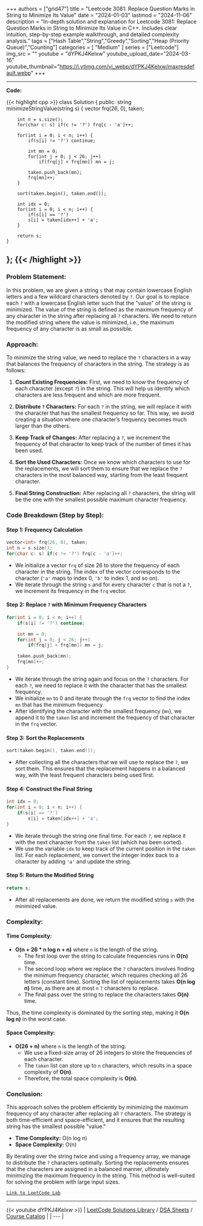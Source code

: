 
+++
authors = ["grid47"]
title = "Leetcode 3081: Replace Question Marks in String to Minimize Its Value"
date = "2024-01-03"
lastmod = "2024-11-06"
description = "In-depth solution and explanation for Leetcode 3081: Replace Question Marks in String to Minimize Its Value in C++. Includes clear intuition, step-by-step example walkthrough, and detailed complexity analysis."
tags = ["Hash Table","String","Greedy","Sorting","Heap (Priority Queue)","Counting"]
categories = [
    "Medium"
]
series = ["Leetcode"]
img_src = ""
youtube = "dYPKJ4Kelxw"
youtube_upload_date="2024-03-16"
youtube_thumbnail="https://i.ytimg.com/vi_webp/dYPKJ4Kelxw/maxresdefault.webp"
+++



---
**Code:**

{{< highlight cpp >}}
class Solution {
public:
    string minimizeStringValue(string s) {
        vector<int> frq(26, 0), taken;

        int n = s.size();
        for(char c: s) if(c != '?') frq[c - 'a']++;

        for(int i = 0; i < n; i++) {
            if(s[i] != '?') continue;

            int mn = 0;
            for(int j = 0; j < 26; j++)
                if(frq[j] < frq[mn]) mn = j;

            taken.push_back(mn);
            frq[mn]++;
        }

        sort(taken.begin(), taken.end());

        int idx = 0;
        for(int i = 0; i < n; i++) {
            if(s[i] == '?')
            s[i] = taken[idx++] + 'a';
        }

        return s;
    }
};
{{< /highlight >}}
---

### Problem Statement:

In this problem, we are given a string `s` that may contain lowercase English letters and a few wildcard characters denoted by `?`. Our goal is to replace each `?` with a lowercase English letter such that the "value" of the string is minimized. The value of the string is defined as the maximum frequency of any character in the string after replacing all `?` characters. We need to return the modified string where the value is minimized, i.e., the maximum frequency of any character is as small as possible.

### Approach:

To minimize the string value, we need to replace the `?` characters in a way that balances the frequency of characters in the string. The strategy is as follows:

1. **Count Existing Frequencies:** First, we need to know the frequency of each character (except `?`) in the string. This will help us identify which characters are less frequent and which are more frequent.
  
2. **Distribute `?` Characters:** For each `?` in the string, we will replace it with the character that has the smallest frequency so far. This way, we avoid creating a situation where one character’s frequency becomes much larger than the others.

3. **Keep Track of Changes:** After replacing a `?`, we increment the frequency of that character to keep track of the number of times it has been used.

4. **Sort the Used Characters:** Once we know which characters to use for the replacements, we will sort them to ensure that we replace the `?` characters in the most balanced way, starting from the least frequent character.

5. **Final String Construction:** After replacing all `?` characters, the string will be the one with the smallest possible maximum character frequency.

### Code Breakdown (Step by Step):

#### Step 1: Frequency Calculation

```cpp
vector<int> frq(26, 0), taken;
int n = s.size();
for(char c: s) if(c != '?') frq[c - 'a']++;
```

- We initialize a vector `frq` of size 26 to store the frequency of each character in the string. The index of the vector corresponds to the character (`'a'` maps to index 0, `'b'` to index 1, and so on).
- We iterate through the string `s` and for every character `c` that is not a `?`, we increment its frequency in the `frq` vector.

#### Step 2: Replace `?` with Minimum Frequency Characters

```cpp
for(int i = 0; i < n; i++) {
    if(s[i] != '?') continue;

    int mn = 0;
    for(int j = 0; j < 26; j++)
        if(frq[j] < frq[mn]) mn = j;

    taken.push_back(mn);
    frq[mn]++;
}
```

- We iterate through the string again and focus on the `?` characters. For each `?`, we need to replace it with the character that has the smallest frequency.
- We initialize `mn` to 0 and iterate through the `frq` vector to find the index `mn` that has the minimum frequency.
- After identifying the character with the smallest frequency (`mn`), we append it to the `taken` list and increment the frequency of that character in the `frq` vector.

#### Step 3: Sort the Replacements

```cpp
sort(taken.begin(), taken.end());
```

- After collecting all the characters that we will use to replace the `?`, we sort them. This ensures that the replacement happens in a balanced way, with the least frequent characters being used first.

#### Step 4: Construct the Final String

```cpp
int idx = 0;
for(int i = 0; i < n; i++) {
    if(s[i] == '?')
        s[i] = taken[idx++] + 'a';
}
```

- We iterate through the string one final time. For each `?`, we replace it with the next character from the `taken` list (which has been sorted).
- We use the variable `idx` to keep track of the current position in the `taken` list. For each replacement, we convert the integer index back to a character by adding `'a'` and update the string.

#### Step 5: Return the Modified String

```cpp
return s;
```

- After all replacements are done, we return the modified string `s` with the minimized value.

### Complexity:

#### Time Complexity:

- **O(n + 26 * n log n + n)** where `n` is the length of the string.
  - The first loop over the string to calculate frequencies runs in **O(n)** time.
  - The second loop where we replace the `?` characters involves finding the minimum frequency character, which requires checking all 26 letters (constant time). Sorting the list of replacements takes **O(n log n)** time, as there are at most `n` `?` characters to replace.
  - The final pass over the string to replace the characters takes **O(n)** time.

Thus, the time complexity is dominated by the sorting step, making it **O(n log n)** in the worst case.

#### Space Complexity:

- **O(26 + n)** where `n` is the length of the string.
  - We use a fixed-size array of 26 integers to store the frequencies of each character.
  - The `taken` list can store up to `n` characters, which results in a space complexity of **O(n)**.
  - Therefore, the total space complexity is **O(n)**.

### Conclusion:

This approach solves the problem efficiently by minimizing the maximum frequency of any character after replacing all `?` characters. The strategy is both time-efficient and space-efficient, and it ensures that the resulting string has the smallest possible "value."

- **Time Complexity:** O(n log n)
- **Space Complexity:** O(n)

By iterating over the string twice and using a frequency array, we manage to distribute the `?` characters optimally. Sorting the replacements ensures that the characters are assigned in a balanced manner, ultimately minimizing the maximum frequency in the string. This method is well-suited for solving the problem with large input sizes.

[`Link to LeetCode Lab`](https://leetcode.com/problems/replace-question-marks-in-string-to-minimize-its-value/description/)

---
{{< youtube dYPKJ4Kelxw >}}
| [LeetCode Solutions Library](https://grid47.xyz/leetcode/) / [DSA Sheets](https://grid47.xyz/sheets/) / [Course Catalog](https://grid47.xyz/courses/) |
| --- |
